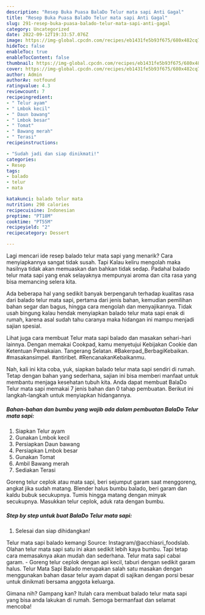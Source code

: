 ```yaml
---
description: "Resep Buka Puasa BalaDo Telur mata sapi Anti Gagal"
title: "Resep Buka Puasa BalaDo Telur mata sapi Anti Gagal"
slug: 291-resep-buka-puasa-balado-telur-mata-sapi-anti-gagal
category: Uncategorized
date: 2022-09-12T19:33:57.076Z
image: https://img-global.cpcdn.com/recipes/eb1431fe5b93f675/680x482cq70/balado-telur-mata-sapi-foto-resep-utama.jpg
hideToc: false
enableToc: true
enableTocContent: false
thumbnail: https://img-global.cpcdn.com/recipes/eb1431fe5b93f675/680x482cq70/balado-telur-mata-sapi-foto-resep-utama.jpg
cover: https://img-global.cpcdn.com/recipes/eb1431fe5b93f675/680x482cq70/balado-telur-mata-sapi-foto-resep-utama.jpg
author: Admin
authorAv: notfound
ratingvalue: 4.3
reviewcount: 7
recipeingredient:
- " Telur ayam"
- " Lmbok kecil"
- " Daun bawang"
- " Lmbok besar"
- " Tomat"
- " Bawang merah"
- " Terasi"
recipeinstructions:

- "Sudah jadi dan siap dinikmati!"
categories:
- Resep
tags:
- balado
- telur
- mata

katakunci: balado telur mata 
nutrition: 298 calories
recipecuisine: Indonesian
preptime: "PT18M"
cooktime: "PT55M"
recipeyield: "2"
recipecategory: Dessert

---
```



Lagi mencari ide resep balado telur mata sapi yang menarik? Cara menyiapkannya sangat tidak susah. Tapi Kalau keliru mengolah maka hasilnya tidak akan memuaskan dan bahkan tidak sedap. Padahal balado telur mata sapi yang enak selayaknya mempunyai aroma dan cita rasa yang bisa memancing selera kita.


Ada beberapa hal yang sedikit banyak berpengaruh terhadap kualitas rasa dari balado telur mata sapi, pertama dari jenis bahan, kemudian pemilihan bahan segar dan bagus, hingga cara mengolah dan menyajikannya. Tidak usah bingung kalau hendak menyiapkan balado telur mata sapi enak di rumah, karena asal sudah tahu caranya maka hidangan ini mampu menjadi sajian spesial.

Lihat juga cara membuat Telur mata sapi balado dan masakan sehari-hari lainnya. Dengan memakai Cookpad, kamu menyetujui Kebijakan Cookie dan Ketentuan Pemakaian. Tangerang Selatan. #Bakerpad_BerbagiKebaikan. #masakansimpel. #antiribet. #RencanakanKebaikanmu.


Nah, kali ini kita coba, yuk, siapkan balado telur mata sapi sendiri di rumah. Tetap dengan bahan yang sederhana, sajian ini bisa memberi manfaat untuk membantu menjaga kesehatan tubuh kita. Anda dapat membuat BalaDo Telur mata sapi memakai 7 jenis bahan dan 0 tahap pembuatan. Berikut ini langkah-langkah untuk menyiapkan hidangannya.

<!--inarticleads1-->

##### Bahan-bahan dan bumbu yang wajib ada dalam pembuatan BalaDo Telur mata sapi:

1. Siapkan  Telur ayam
1. Gunakan  Lmbok kecil
1. Persiapkan  Daun bawang
1. Persiapkan  Lmbok besar
1. Gunakan  Tomat
1. Ambil  Bawang merah
1. Sediakan  Terasi


Goreng telur ceplok atau mata sapi, beri sejumput garam saat menggoreng, angkat jika sudah matang. Blender halus bumbu balado, beri garam dan kaldu bubuk secukupnya. Tumis hingga matang dengan minyak secukupnya. Masukkan telur ceplok, aduk rata dengan bumbu. 

<!--inarticleads2-->

##### Step by step untuk buat BalaDo Telur mata sapi:


1. Selesai dan siap dihidangkan!

Telur mata sapi balado kemangi Source: Instagram/@acchiasri_foodslab. Olahan telur mata sapi satu ini akan sedikit lebih kaya bumbu. Tapi tetap cara memasaknya akan mudah dan sederhana. Telur mata sapi cabai garam. - Goreng telur ceplok dengan api kecil, taburi dengan sedikit garam halus. Telur Mata Sapi Balado merupakan salah satu masakan dengan menggunakan bahan dasar telur ayam dapat di sajikan dengan porsi besar untuk dinikmati bersama anggota keluarga. 

Gimana nih? Gampang kan? Itulah cara membuat balado telur mata sapi yang bisa anda lakukan di rumah. Semoga bermanfaat dan selamat mencoba!
